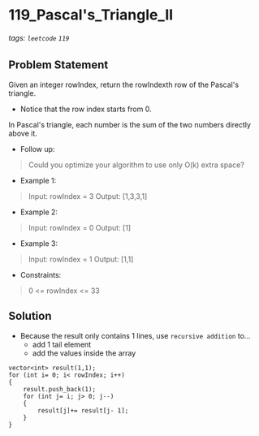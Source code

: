 # 119_Pascal's_Triangle_II
###### tags: `leetcode` `119`
## Problem Statement
Given an integer rowIndex, return the rowIndexth row of the Pascal's triangle.
- Notice that the row index starts from 0.

In Pascal's triangle, each number is the sum of the two numbers directly above it.

- Follow up:

> Could you optimize your algorithm to use only O(k) extra space?

- Example 1:

> Input: rowIndex = 3
> Output: [1,3,3,1]
- Example 2:

> Input: rowIndex = 0
> Output: [1]
- Example 3:

> Input: rowIndex = 1
> Output: [1,1]

- Constraints:

> 0 <= rowIndex <= 33
## Solution
- Because the result only contains 1 lines, use ```recursive addition``` to...
    - add 1 tail element
    - add the values inside the array
```cpp=
vector<int> result(1,1);
for (int i= 0; i< rowIndex; i++)
{
    result.push_back(1);
    for (int j= i; j> 0; j--)
    {
        result[j]+= result[j- 1];
    }
}
```
        